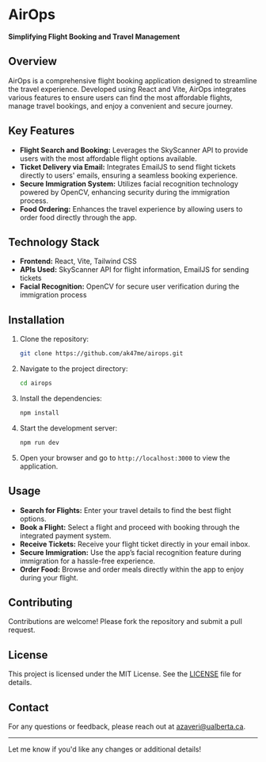 

# AirOps

**Simplifying Flight Booking and Travel Management**

## Overview

AirOps is a comprehensive flight booking application designed to streamline the travel experience. Developed using React and Vite, AirOps integrates various features to ensure users can find the most affordable flights, manage travel bookings, and enjoy a convenient and secure journey.

## Key Features

- **Flight Search and Booking:** Leverages the SkyScanner API to provide users with the most affordable flight options available.
- **Ticket Delivery via Email:** Integrates EmailJS to send flight tickets directly to users' emails, ensuring a seamless booking experience.
- **Secure Immigration System:** Utilizes facial recognition technology powered by OpenCV, enhancing security during the immigration process.
- **Food Ordering:** Enhances the travel experience by allowing users to order food directly through the app.

## Technology Stack

- **Frontend:** React, Vite, Tailwind CSS
- **APIs Used:** SkyScanner API for flight information, EmailJS for sending tickets
- **Facial Recognition:** OpenCV for secure user verification during the immigration process

## Installation

1. Clone the repository:

   ```bash
   git clone https://github.com/ak47me/airops.git
   ```

2. Navigate to the project directory:

   ```bash
   cd airops
   ```

3. Install the dependencies:

   ```bash
   npm install
   ```

4. Start the development server:

   ```bash
   npm run dev
   ```

5. Open your browser and go to `http://localhost:3000` to view the application.

## Usage

- **Search for Flights:** Enter your travel details to find the best flight options.
- **Book a Flight:** Select a flight and proceed with booking through the integrated payment system.
- **Receive Tickets:** Receive your flight ticket directly in your email inbox.
- **Secure Immigration:** Use the app’s facial recognition feature during immigration for a hassle-free experience.
- **Order Food:** Browse and order meals directly within the app to enjoy during your flight.

## Contributing

Contributions are welcome! Please fork the repository and submit a pull request.

## License

This project is licensed under the MIT License. See the [LICENSE](LICENSE) file for details.

## Contact

For any questions or feedback, please reach out at [azaveri@ualberta.ca](mailto:azaveri@ualberta.ca).

---

Let me know if you'd like any changes or additional details!

